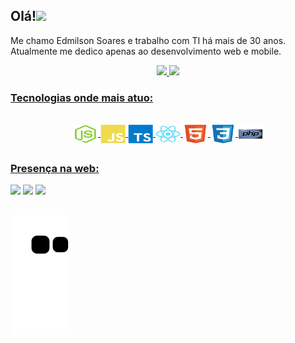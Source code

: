 ## Olá!<img src="https://raw.githubusercontent.com/iampavangandhi/iampavangandhi/master/gifs/Hi.gif" width="30px"></h2>
Me chamo Edmilson Soares e trabalho com TI há mais de 30 anos. Atualmente me dedico apenas ao desenvolvimento web e mobile.
 <div>
  <center>
   <a href="https://github.com/esbnet">
   <img height="180em" src="https://github-readme-stats.vercel.app/api?username=esbnet&show_icons=true&theme=gruvbox&include_all_commits=true&count_private=false"/>
   <img height="180em" src="https://github-readme-stats.vercel.app/api/top-langs/?username=esbnet&layout=compact&langs_count=7&theme=gruvbox&count_private=false""/>
 </center>
</div>
 
### Tecnologias onde mais atuo:
 
<div style="display: inline_block; align: center"><br>
 <center>
  <img align="center" alt="esbdev-Node" height="30" width="40" src="https://raw.githubusercontent.com/devicons/devicon/master/icons/nodejs/nodejs-plain.svg">
  <img align="center" alt="esbdev-Js" height="30" width="40" src="https://raw.githubusercontent.com/devicons/devicon/master/icons/javascript/javascript-plain.svg">
  <img align="center" alt="esbdev-Ts" height="30" width="40" src="https://raw.githubusercontent.com/devicons/devicon/master/icons/typescript/typescript-plain.svg">
  <img align="center" alt="esbdev-React" height="30" width="40" src="https://raw.githubusercontent.com/devicons/devicon/master/icons/react/react-original.svg">
  <img align="center" alt="esbdev-HTML" height="30" width="40" src="https://raw.githubusercontent.com/devicons/devicon/master/icons/html5/html5-original.svg">
  <img align="center" alt="esbdev-CSS" height="30" width="40" src="https://raw.githubusercontent.com/devicons/devicon/master/icons/css3/css3-original.svg">
  <img align="center" alt="esbdev-PHP" height="30" width="40" src="https://raw.githubusercontent.com/devicons/devicon/master/icons/php/php-original.svg">
 </center>
</div>
 
  ##

 ### Presença na web:

<div> 
  <a href="https://www.linkedin.com/in/edmilson-soares/" target="_blank"><img src="https://img.shields.io/badge/-LinkedIn-%230077B5?style=for-the-badge&logo=linkedin&logoColor=white" target="_blank"></a> 
  <a href="https://www.youtube.com/c/EdmilsonSoares" target="_blank"><img src="https://img.shields.io/badge/YouTube-FF0000?style=for-the-badge&logo=youtube&logoColor=white" target="_blank"></a>
  <a href = "mailto:esbnet@gmail.com/"><img src="https://img.shields.io/badge/-Gmail-%23333?style=for-the-badge&logo=gmail&logoColor=white" target="_blank"></a>

   ##

  ![Snake animation](https://github.com/rafaballerini/rafaballerini/blob/output/github-contribution-grid-snake.svg)
 
</div>

